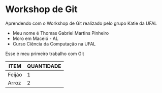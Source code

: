 # Workshop de Git

Aprendendo com o Workshop de Git realizado pelo grupo Katie da UFAL

- Meu nome é Thomas Gabriel Martins Pinheiro
- Moro em Maceió - AL
- Curso Ciência da Computação na UFAL

Esse é meu primeiro trabalho com Git  

| ITEM | QUANTIDADE |
| - | - |
| Feijão | 1 |
| Arroz | 2 |